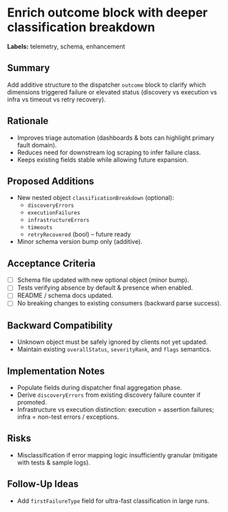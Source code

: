 # Enrich outcome block with deeper classification breakdown

**Labels:** telemetry, schema, enhancement

## Summary

Add additive structure to the dispatcher `outcome` block to clarify which dimensions triggered failure or elevated status (discovery vs execution vs infra vs timeout vs retry recovery).

## Rationale

- Improves triage automation (dashboards & bots can highlight primary fault domain).
- Reduces need for downstream log scraping to infer failure class.
- Keeps existing fields stable while allowing future expansion.

## Proposed Additions

- New nested object `classificationBreakdown` (optional):
  - `discoveryErrors`
  - `executionFailures`
  - `infrastructureErrors`
  - `timeouts`
  - `retryRecovered` (bool) – future ready
- Minor schema version bump only (additive).

## Acceptance Criteria

- [ ] Schema file updated with new optional object (minor bump).
- [ ] Tests verifying absence by default & presence when enabled.
- [ ] README / schema docs updated.
- [ ] No breaking changes to existing consumers (backward parse success).

## Backward Compatibility

- Unknown object must be safely ignored by clients not yet updated.
- Maintain existing `overallStatus`, `severityRank`, and `flags` semantics.

## Implementation Notes

- Populate fields during dispatcher final aggregation phase.
- Derive `discoveryErrors` from existing discovery failure counter if promoted.
- Infrastructure vs execution distinction: execution = assertion failures; infra = non-test errors / exceptions.

## Risks

- Misclassification if error mapping logic insufficiently granular (mitigate with tests & sample logs).

## Follow-Up Ideas

- Add `firstFailureType` field for ultra-fast classification in large runs.
